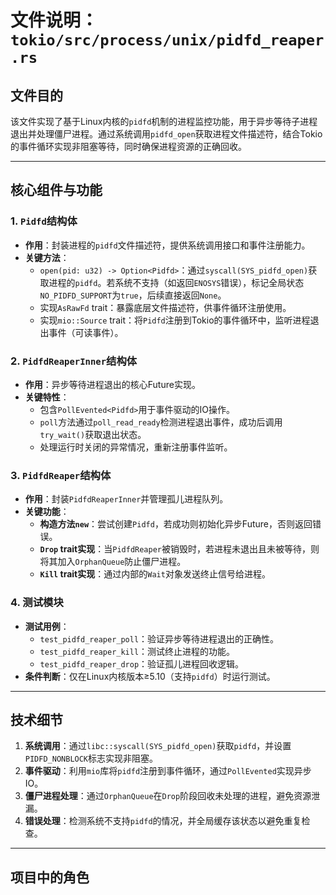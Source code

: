 # 文件说明：`tokio/src/process/unix/pidfd_reaper.rs`

## **文件目的**
该文件实现了基于Linux内核的`pidfd`机制的进程监控功能，用于异步等待子进程退出并处理僵尸进程。通过系统调用`pidfd_open`获取进程文件描述符，结合Tokio的事件循环实现非阻塞等待，同时确保进程资源的正确回收。

---

## **核心组件与功能**

### **1. `Pidfd`结构体**
- **作用**：封装进程的`pidfd`文件描述符，提供系统调用接口和事件注册能力。
- **关键方法**：
  - `open(pid: u32) -> Option<Pidfd>`：通过`syscall(SYS_pidfd_open)`获取进程的`pidfd`。若系统不支持（如返回`ENOSYS`错误），标记全局状态`NO_PIDFD_SUPPORT`为`true`，后续直接返回`None`。
  - 实现`AsRawFd` trait：暴露底层文件描述符，供事件循环注册使用。
  - 实现`mio::Source` trait：将`Pidfd`注册到Tokio的事件循环中，监听进程退出事件（可读事件）。

### **2. `PidfdReaperInner`结构体**
- **作用**：异步等待进程退出的核心Future实现。
- **关键特性**：
  - 包含`PollEvented<Pidfd>`用于事件驱动的IO操作。
  - `poll`方法通过`poll_read_ready`检测进程退出事件，成功后调用`try_wait()`获取退出状态。
  - 处理运行时关闭的异常情况，重新注册事件监听。

### **3. `PidfdReaper`结构体**
- **作用**：封装`PidfdReaperInner`并管理孤儿进程队列。
- **关键功能**：
  - **构造方法`new`**：尝试创建`Pidfd`，若成功则初始化异步Future，否则返回错误。
  - **`Drop` trait实现**：当`PidfdReaper`被销毁时，若进程未退出且未被等待，则将其加入`OrphanQueue`防止僵尸进程。
  - **`Kill` trait实现**：通过内部的`Wait`对象发送终止信号给进程。

### **4. 测试模块**
- **测试用例**：
  - `test_pidfd_reaper_poll`：验证异步等待进程退出的正确性。
  - `test_pidfd_reaper_kill`：测试终止进程的功能。
  - `test_pidfd_reaper_drop`：验证孤儿进程回收逻辑。
- **条件判断**：仅在Linux内核版本≥5.10（支持`pidfd`）时运行测试。

---

## **技术细节**
1. **系统调用**：通过`libc::syscall(SYS_pidfd_open)`获取`pidfd`，并设置`PIDFD_NONBLOCK`标志实现非阻塞。
2. **事件驱动**：利用`mio`库将`pidfd`注册到事件循环，通过`PollEvented`实现异步IO。
3. **僵尸进程处理**：通过`OrphanQueue`在`Drop`阶段回收未处理的进程，避免资源泄漏。
4. **错误处理**：检测系统不支持`pidfd`的情况，并全局缓存该状态以避免重复检查。

---

## **项目中的角色**